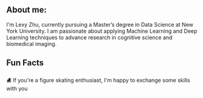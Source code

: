## About me: ##
I'm Lexy Zhu, currently pursuing a Master’s degree in Data Science at New York University. I am passionate about applying Machine Learning and Deep Learning techniques to advance research in cognitive science and biomedical imaging. 

## Fun Facts ##
⛸️ If you're a figure skating enthusiast, I'm happy to exchange some skills with you

